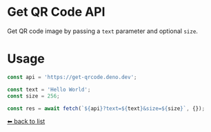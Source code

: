 # Get QR Code API

Get QR code image by passing a `text` parameter and optional `size`.

# Usage

```ts
const api = 'https://get-qrcode.deno.dev';

const text = 'Hello World';
const size = 256;

const res = await fetch(`${api}?text=${text}&size=${size}`, {});
```

[⬅ back to list](https://viki.deno.dev/)
